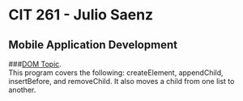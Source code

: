 # CIT 261 - Julio Saenz
## Mobile Application Development

###[DOM Topic](http://htmlpreview.github.io/?https://github.com/Saenz-Julio/CIT261/blob/master/CIT261/WebContent/DOM/DOM.html).  
This program covers the following: createElement, appendChild, insertBefore, and removeChild.  It also moves a child from one list to another.
